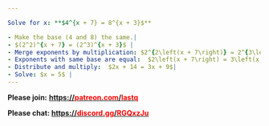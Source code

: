 ```yaml
---

Solve for x: **$4^{x + 7} = 8^{x + 3}$**

- Make the base (4 and 8) the same.|
- $(2^2)^{x + 7} = (2^3)^{x + 3}$ |
- Merge exponents by multiplication: $2^{2\left(x + 7\right)} = 2^{3\left(x + 3\right)}$ |
- Exponents with same base are equal:  $2\left(x + 7\right) = 3\left(x + 3\right)$ |
- Distribute and multiply:  $2x + 14 = 3x + 9$|
- Solve: $x = 5$ |
---
```


**Please join:**
<b>
  [https://<span style="color:red">patreon.com</span>/<span style="color:red">lastq</span>](https://patreon.com/lastq)

**Please chat:**
<b>
  [https://<span style="color:red">discord.gg</span>/<span style="color:red">RGQxzJu</span>](https://discord.gg/RGQxzJu)



<!--
https://www.montville.net/cms/lib3/NJ01001247/Centricity/Domain/564/3-4%20Exponential%20and%20Logarithmic%20Equations.pdf
-->


